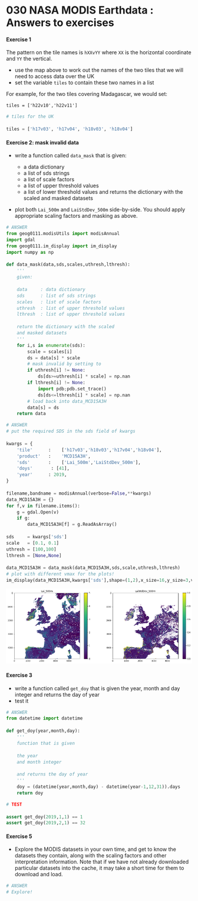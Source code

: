 # 030 NASA MODIS Earthdata : Answers to exercises

#### Exercise 1

The pattern on the tile names is `hXXvYY` where `XX` is the horizontal coordinate and `YY` the vertical.


* use the map above to work out the names of the two tiles that we will need to access data over the UK
* set the variable `tiles` to contain these two names in a list

For example, for the two tiles covering Madagascar, we would set:

    tiles = ['h22v10','h22v11']


```python
# tiles for the UK

tiles = ['h17v03', 'h17v04', 'h18v03', 'h18v04']
```

#### Exercise 2: mask invalid data

* write a function called `data_mask` that is given:
    * a data dictionary
    * a list of sds strings
    * a list of scale factors
    * a list of upper threshold values
    * a list of lower threshold values
  and returns the dictionary with the scaled and masked datasets 
  
* plot both `Lai_500m` and `LaiStdDev_500m` side-by-side. You should apply appropriate scaling factors and masking as above.


```python
# ANSWER
from geog0111.modisUtils import modisAnnual
import gdal
from geog0111.im_display import im_display
import numpy as np

def data_mask(data,sds,scales,uthresh,lthresh):
    '''
    given:
    
    data     : data dictionary
    sds      : list of sds strings
    scales   : list of scale factors
    uthresh  : list of upper threshold values
    lthresh  : list of upper threshold values
    
    return the dictionary with the scaled 
    and masked datasets 
    '''
    for i,s in enumerate(sds):
        scale = scales[i]
        ds = data[s] * scale
        # mask invalid by setting to 
        if uthresh[i] != None:
            ds[ds>=uthresh[i] * scale] = np.nan
        if lthresh[i] != None:
            import pdb;pdb.set_trace()
            ds[ds<=lthresh[i] * scale] = np.nan
        # load back into data_MCD15A3H
        data[s] = ds
    return data
```


```python
# ANSWER
# put the required SDS in the sds field of kwargs

kwargs = {
    'tile'      :    ['h17v03','h18v03','h17v04','h18v04'],
    'product'   :    'MCD15A3H',
    'sds'       :    ['Lai_500m','LaiStdDev_500m'],
    'doys'       : [41],
    'year'      : 2019,
}

filename,bandname = modisAnnual(verbose=False,**kwargs)
data_MCD15A3H = {}
for f,v in filename.items():
    g = gdal.Open(v)
    if g:
        data_MCD15A3H[f] = g.ReadAsArray()

sds     = kwargs['sds']
scale   = [0.1, 0.1]
uthresh = [100,100]
lthresh = [None,None]

data_MCD15A3H = data_mask(data_MCD15A3H,sds,scale,uthresh,lthresh)
# plot with different vmax for the plots!
im_display(data_MCD15A3H,kwargs['sds'],shape=(1,2),x_size=16,y_size=3,vmax=[5,1])
```


    
![png](030_NASA_MODIS_Earthdata_answers_files/030_NASA_MODIS_Earthdata_answers_5_0.png)
    


#### Exercise 3

* write a function called `get_doy` that is given the year, month and day integer and returns the day of year
* test it


```python
# ANSWER
from datetime import datetime

def get_doy(year,month,day):
    '''
    function that is given 
    
    the year 
    and month integer 
        
    and returns the day of year
    '''
    doy = (datetime(year,month,day) - datetime(year-1,12,31)).days
    return doy

```


```python
# TEST

assert get_doy(2019,1,1) == 1
assert get_doy(2019,2,1) == 32
```

#### Exercise 5

* Explore the MODIS datasets in your own time, and get to know the datasets they contain, along with the scaling factors and other interpretation information. Note that if we have not already downloaded particular datasets into the cache, it  may take a short time for them to download and load.


```python
# ANSWER
# Explore!
```
